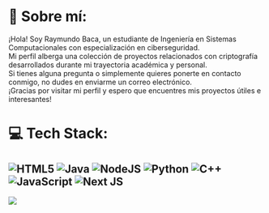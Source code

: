 # 💫 Sobre mí:
¡Hola! Soy Raymundo Baca, un estudiante de Ingeniería en Sistemas Computacionales con especialización en ciberseguridad. <br>Mi perfil alberga una colección de proyectos relacionados con criptografía desarrollados durante mi trayectoria académica y personal.<br>Si tienes alguna pregunta o simplemente quieres ponerte en contacto conmigo, no dudes en enviarme un correo electrónico.<br>¡Gracias por visitar mi perfil y espero que encuentres mis proyectos útiles e interesantes!

# 💻 Tech Stack:
![HTML5](https://img.shields.io/badge/html5-%23E34F26.svg?style=for-the-badge&logo=html5&logoColor=white) ![Java](https://img.shields.io/badge/java-%23ED8B00.svg?style=for-the-badge&logo=openjdk&logoColor=white) ![NodeJS](https://img.shields.io/badge/node.js-6DA55F?style=for-the-badge&logo=node.js&logoColor=white) ![Python](https://img.shields.io/badge/python-3670A0?style=for-the-badge&logo=python&logoColor=ffdd54) ![C++](https://img.shields.io/badge/c++-%2300599C.svg?style=for-the-badge&logo=c%2B%2B&logoColor=white) ![JavaScript](https://img.shields.io/badge/javascript-%23323330.svg?style=for-the-badge&logo=javascript&logoColor=%23F7DF1E) ![Next JS](https://img.shields.io/badge/Next-black?style=for-the-badge&logo=next.js&logoColor=white) 
---
[![](https://visitcount.itsvg.in/api?id=RaymundoBaca&icon=0&color=0)](https://visitcount.itsvg.in)
